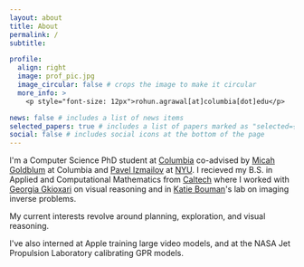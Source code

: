 ```yaml
---
layout: about
title: About
permalink: /
subtitle:

profile:
  align: right
  image: prof_pic.jpg
  image_circular: false # crops the image to make it circular
  more_info: >
    <p style="font-size: 12px">rohun.agrawal[at]columbia[dot]edu</p>

news: false # includes a list of news items
selected_papers: true # includes a list of papers marked as "selected={true}"
social: false # includes social icons at the bottom of the page
---
```


I'm a Computer Science PhD student at <a href = "https://www.cs.columbia.edu/">Columbia</a> co-advised by <a href="https://goldblum.github.io/">Micah Goldblum</a> at Columbia and <a href="https://izmailovpavel.github.io/">Pavel Izmailov</a> at <a href = "https://engineering.nyu.edu/">NYU</a>. I recieved my B.S. in Applied and Computational Mathematics from <a href = "https://www.cms.caltech.edu/">Caltech</a> where I worked with [Georgia Gkioxari](https://gkioxari.github.io/) on visual reasoning and in [Katie Bouman](https://computationalcameras.org)'s lab on imaging inverse problems.


My current interests revolve around planning, exploration, and visual reasoning.

I've also interned at Apple training large video models, and at the NASA Jet Propulsion Laboratory calibrating GPR models.

<!-- 
Currently, I am a member of [Georgia Gkioxari's](https://gkioxari.github.io/) lab at Caltech. Previously, I worked with [Dr. Oscar Leong](https://www.oscarleong.com) in [Katie Bouman's Computational Cameras](https://computationalcameras.org) lab.

Last summer, I was a Machine Learning Intern at Apple on the Media Analysis team. I have also interned at the NASA Jet Propulsion Laboratory.

My interests lie at the intersection of computer vision, neurosymbolic AI, and multimodal learning. My primary research goal is to determine how to best add structure to visual priors to improve embodied intelligence and reasoning. -->

